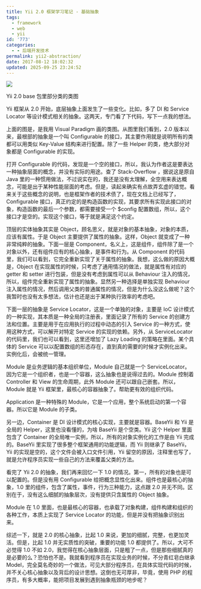 ```yaml
---
title: Yii 2.0 框架学习笔记 - 基础抽象
tags:
  - framework
  - web
  - yii
id: '773'
categories:
  - - 后端开发技术
permalink: yii2-abstraction/
date: 2017-08-12 18:02:32
updated: 2025-09-25 23:24:52
---
```


[![](http://blog.charlestang.org/wp-content/uploads/2017/08/yii2-abstraction@2x-1024x607.png)](http://blog.charlestang.org/wp-content/uploads/2017/08/yii2-abstraction@2x.png)

Yii 2.0 base 包里部分类的类图

Yii 框架从 2.0 开始，底层抽象上面发生了一些变化。比如，多了 DI 和 Service Locator 等设计模式相关的抽象。这两天，专门看了下代码，写下一点我的想法。

上面的图是，是我用 Visual Paradigm 画的类图。从图里我们看到，2.0 版本以来，最根部的抽象是一个叫 Configurable 的接口，其主要作用就是说明所有的类都可以用类似 Key-Value 结构来进行配置。除了一些 Helper 的类，绝大部分对象都是 Configurable 的实现。
<!-- more -->
打开 Configurable 的代码，发现是一个空的接口，所以，我认为作者这是要表达一种抽象层面的概念，并没有实际的用途。查了 Stack-Overflow ，据说这是原自 Java 里的一种惯用做法，不过说实在的，我还是没有太理解，全空用来表达概念，可能是出于某种性能层面的考虑。但是，读起来确实有点故弄玄虚的错觉。看来关于这些概念的说明，也是框架作者的技术债了，现在文档上已经写了，Configurable 接口，真正约定的是构造函数的实现，其要求所有实现此接口的对象，构造函数的最后一个参数，都需要接受一个 $config 配置数组，所以，这个接口才是空的。实现这个接口，等于就是满足这个约定。

顶层的实体抽象其实是 Object，顾名思义，就是对象的基本抽象，对象的本质，应该有属性。于是 Object 主要提供了属性的抽象。这样，Object 就变成了一种非常纯粹的抽象。下面一层是 Component，名义上，这是组件，组件除了是一个对象以外，还有组件应有的核心抽象，是事件和行为。从 Component 的代码里，我们可以看到，它完全重新实现了关于属性的抽象。我想，这么做的原因大概是，Object 在实现属性的时候，只考虑了通用情况的做法，就是属性有对应的 getter 和 setter 进行包装，但是没有考虑到属性可以从 Behaviour 注入的情况，所以，组件完全重新实现了属性的抽象。显然另一种选择是单独实现 Behaviour 注入属性的情况，然后调用父类的普通属性的情况，但是为什么没这么做呢？这个我暂时也没有太多想法，估计也还是出于某种执行效率的考虑吧。

下面一层的抽象是 Service Locator，这是一个单独的对象，主要是 IoC 设计模式的一种实现，其本质是一种全局的注册表，里面记录了所有的 Service 的创建方法和位置。主要是用于在应用执行的过程中动态的引入 Service 的一种方式，使用这种方式，可以解开对特定 Service 的实现的依赖。另外，从 ServiceLocator 的代码里，我们也可以看到，这里还增加了 Lazy Loading 的策略在里面。某个具体的 Service 可以以配置数组的形态存在，直到真的需要的时候才实例化出来。实例化后，会被统一管理。

Module 是业务逻辑的基本组织单位，Module 自己就是一个 ServiceLocator。因为它是一个组织者，也是一个容器，这么抽象也是说得过去的。Module 控制着 Controller 和 View 的生命周期，此外 Module 还可以跟自己嵌套。所以，Module 就是 Yii 框架里，最核心的容器抽象了。帮助更有效的组织代码。

Application 是一种特殊的 Module，它是一个应用，整个系统启动的第一个容器。所以它是 Module 的子类。

另一边，Container 是 DI 设计模式的核心实现，主要就是容器。BaseYii 和 Yii 是全局的 Helper，这里也没看懂的，为啥 BaseYii 是个空类。Yii 这个 Helper 里面包含了 Container 的全局唯一实例，所以，所有的对象实例化的工作是由 Yii 完成的。BaseYii 里实现了很多整个框架通用的功能逻辑，而 Yii 则继承了 BaseYii，Yii 的实现是空的，这个文件会被入口文件引用，Yii 留空的原因，注释里也写了，就是允许程序员实现一些自己的方法来覆盖父类的方法。

看完了 Yii 2.0 的抽象，我们再来回忆一下 1.0 的情况。第一，所有的对象也是可以配置的。但是没有用 Configurable 给把概念显性化出来。组件也是最核心的抽象，1.0 里的组件，包含了属性，事件，行为三种能力，这点跟 2.0 并无不同。区别在于，没有这么细腻的抽象层次，没有提供只含属性的 Object 抽象。

Module 在 1.0 里面，也是最核心的容器，也承载了对象构建，组件构建和组织的各种工作，本质上实现了 Service Locator 的功能，但是并没有把抽象识别出来。

综述一下，就是 2.0 的核心抽象，比起 1.0 来说，更加的细腻，完整，也更加灵活。但是，比起 1.0 并无实质性的突破，重要的功能 1.0 都提供了。所以，大可不必觉得 1.0 不如 2.0，我觉得在核心抽象层面，只是粗了一点，但是那些细腻真的是必要的么？恐怕也不是。我就看到程序员在实现业务的时候，不分青红皂白继承 Model，完全莫名奇妙的一个做法，可见大部分程序员，在具体实现代码的时候，并不关心核心抽象以及背后的设计思想。这倒也无可厚非，毕竟，使用 PHP 的程序员，有多大概率，能把项目发展到遇到抽象瓶颈的地步呢？